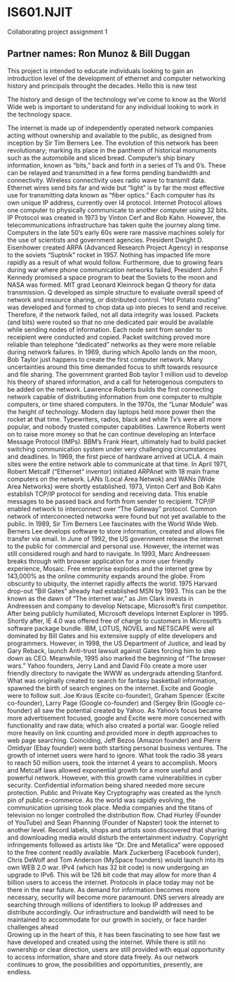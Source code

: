 # IS601.NJIT
Collaborating project assignment 1
## Partner names: Ron Munoz & Bill Duggan


This project is intended to educate individuals looking to gain an introduction level of the development of ethernet and computer networking history and principals throught the decades. Hello this is new test

The history and design of the technology we’ve come to know as the World Wide web is important to understand for any individual looking to work in the technology space.

The internet is made up of independently operated network companies acting without ownership and available to the public, as designed from inception by Sir Tim Berners Lee. The evolution of this network has been revolutionary; marking its place in the pantheon of historical monuments such as the automobile and sliced bread.
	Computer’s ship binary information, known as “bits,” back and forth in a series of 1’s and 0’s. These can be relayed and transmitted in a few forms pending bandwidth and connectivity. Wireless connectivity uses radio wave to transmit data. Ethernet wires send bits far and wide but “light” is by far the most effective use for transmitting data known as “fiber optics.”
	Each computer has its own unique IP address, currently over I4 protocol. Internet Protocol allows one computer to physically communicate to another computer using 32 bits. IP Protocol was created in 1973 by Vinton Cerf and Bob Kahn. However, the telecommunications infrastructure has taken quite the journey along time.
	Computers in the late 50’s early 60s were rare massive machines solely for the use of scientists and government agencies. President Dwight D. Eisenhower created ARPA (Advanced Research Project Agency) in response to the soviets “Suptnik” rocket in 1957. Nothing has impacted life more rapidly as a result of what would follow. 
Furthermore, due to growing fears during war where phone communication networks failed, President John F Kennedy promised a space program to beat the Soviets to the moon and NASA was formed. MIT grad Leonard Kleinrock began Q theory for data transmission. Q developed as simple structure to evaluate overall speed of network and resource sharing, or distributed control. “Hot Potato routing” was developed and formed to chop data up into pieces to send and receive. Therefore, if the network failed, not all data integrity was lossed. Packets (and bits) were routed so that no one dedicated pair would be available while sending nodes of information. Each node sent from sender to receipient were conducted and copied. Packet switching proved more reliable than telephone “dedicated” networks as they were more reliable during network failures.
In 1969, during which Apollo lands on the moon, Bob Taylor just happens to create the first computer network. Many uncertainties around this time demanded focus to shift towards resource and file sharing. The government granted Bob taylor 1 million usd to develop his theory of shared information, and a call for heterogenous computers to be added on the network. Lawrence Roberts builds the first connecting network capable of distributing information from one computer to multiple computers, or time shared computers.
In the 1970s, the “Lunar Module” was the height of technology. Modern day laptops held more power then the rocket at that time. Typewriters, radios, black and white Tv’s were all more popular, and nobody trusted computer capabilities. Lawrence Roberts went on to raise more money so that he can continue developing an Interface Message Protocol (IMPs). BBM’s Frank Heart, ultimately had to build packet switching communication system under very challenging circumstances and deadlines. In 1969, the first piece of hardware arrived at UCLA. 4 main sites were the entire network able to communicate at that time. In April 1971, Robert Metcalf (“Ethernet” inventor) initiated ARPAnet with 18 main frame computers on the network. LANs (Local Area Netwok) and WANs (Wide Area Networks) were shortly established.
1973, Vinton Cerf and Bob Kahn establish TCP/IP protocol for sending and receiving data. This enable messages to be passed back and forth from sender to recipient. TCP/IP enabled network to interconnect over “The Gateway” protocol. Common network of interconnected networks were found but not yet available to the public.
In 1989, Sir Tim Berners Lee fascinates with the World Wide Web. Berners Lee develops software to store information, created and allows file transfer via email. In June of 1992, the US government release the internet to the public for commercial and personal use. However, the internet was still considered rough and hard to navigate. In 1993, Marc Andreessen breaks through with browser application for a more user friendly experience, Mosaic. Free enterprise explodes and the internet grew by 143,000% as the online community expands around the globe.
From obscurity to ubiquity, the internet rapidly affects the world. 1975 Harvard drop-out “Bill Gates” already had established MSN by 1993. This can be the known as the dawn of “The internet war,” as Jim Clark invests in Andreessen and company to develop Netscape, Microsoft’s first competitor. After being publicly humiliated, Microsoft develops Internet Explorer in 1995. Shortly after, IE 4.0 was offered free of charge to customers in Microsoft’s software package bundle. IBM, LOTUS, NOVEL and NETSCAPE were all dominated by Bill Gates and his extensive supply of elite developers and programmers. However, in 1998, the US Department of Justice, and lead by Gary Reback, launch Anti-trust lawsuit against Gates forcing him to step down as CEO.
Meanwhile, 1995 also marked the beginning of “The browser wars.” Yahoo founders, Jerry Land and David Filo create a more user friendly directory to navigate the WWW as undergrads attending Stanford. What was originally created to search for fantasy basketball information, spawned the birth of search engines on the internet. Excite and Google were to follow suit. Joe Kraus (Excite co-founder), Graham Spencer (Excite co-founder), Larry Page (Google co-founder) and (Sergey Brin (Google co-founder) all saw the potential created by Yahoo. As Yahoo’s focus became more advertisement focused, google and Excite were more concerned with functionality and raw data; which also created a portal war. Google relied more heavily on link counting and provided more in depth approaches to web page searching. 
 Coinciding, Jeff Bezos (Amazon founder) and Pierre Omidyar (Ebay founder) were both starting personal business ventures. The growth of internet users were hard to ignore. What took the radio 38 years to reach 50 million users, took the internet 4 years to accomplish. Moors and Metcalf laws allowed exponential growth for a more useful and powerful network. However, with this growth came vulnerabilities in cyber security. Confidential information being shared needed more secure protection. Public and Private Key Cryptography was created as the lynch pin of public e-commerce.
As the world was rapidly evolving, the communication uprising took place. Media companies and the titans of television no longer controlled the distribution flow. Chad Hurley (Founder of YouTube) and Sean Phanning (Founder of Napster) took the internet to another level. Record labels, shops and artists soon discovered that sharing and downloading media would disturb the entertainment industry. Copyright infringements followed as artists like “Dr. Dre and Metallica” were opposed to the free content readily available. Mark Zuckerberg (Facebook funder), Chris DeWolf and Tom Anderson (MySpace founders) would launch into its own WEB 2.0 war.
IPv4 (which has 32 bit code) is now undergoing an upgrade to IPv6. This will be 126 bit code that may allow for more than 4 billion users to access the internet. Protocols in place today may not be there in the near future. As demand for information becomes more necessary, security will become more paramount. DNS servers already are searching through millions of identifiers to lookup IP addresses and distribute accordingly. Our infrastructure and bandwidth will need to be maintained to accommodate for our growth in society, or face harder challenges ahead  
Growing up in the heart of this, it has been fascinating to see how fast we have developed and created using the internet. While there is still no ownership or clear direction, users are still provided with equal opportunity to access information, share and store data freely. As our network continues to grow, the possibilities and opportunities, presently, are endless. 


